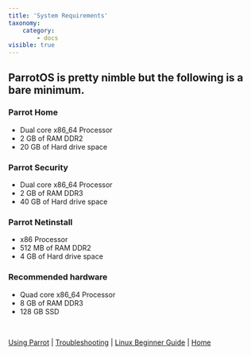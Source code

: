```yaml
---
title: 'System Requirements'
taxonomy:
    category:
        - docs
visible: true
---
```


## ParrotOS is pretty nimble but the following is a bare minimum.

### Parrot Home
- Dual core x86_64 Processor
- 2 GB of RAM DDR2
- 20 GB of Hard drive space

### Parrot Security
- Dual core x86_64 Processor
- 2 GB of RAM DDR3
- 40 GB of Hard drive space

### Parrot Netinstall
- x86 Processor
- 512 MB of RAM DDR2
- 4 GB of Hard drive space

### Recommended hardware
- Quad core x86_64 Processor
- 8 GB of RAM DDR3
- 128 GB SSD


&nbsp;

[Using Parrot](https://www.parrotsec.org/docs/info/start/) | [Troubleshooting](https://www.parrotsec.org/docs/trbl/start/) | [Linux Beginner Guide](https://www.parrotsec.org/docs/library/lbg-basics/) | [Home](https://www.parrotsec.org/docs/)

